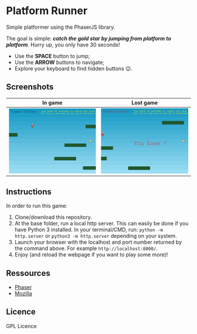 # Platform Runner
Simple platformer using the PhaserJS library. 

The goal is simple: ___catch the gold star by jumping from platform to platform___. Hurry up, you only have 30 seconds! 
- Use the __SPACE__ button to jump; 
- Use the __ARROW__ buttons to navigate;
- Explore your keyboard to find hidden buttons 😉.

## Screenshots

<!-- ![Img1](img/screenshot_1.png) -->
<!-- ![Img2](./img/screenshot_2.png =250x20) -->
<!-- <img src="./img/screenshot_2.png" alt="GameScreenCapture" width="400"/> -->

In game             |  Lost game
:-------------------------:|:-------------------------:
<img src="./img/screenshot_1.png" alt="GameScreenCapture" width="350"/>  |  <img src="./img/screenshot_2.png" alt="GameScreenCapture" width="350"/>


## Instructions
In order to run this game:
1. Clone/download this repository.
2. At the base folder, run a local http server. This can easily be done if you have Python 3 installed. In your terminal/CMD, run: 
`
python -m http.server
`
or 
`
python3 -m http.server
`
depending on your system.
3. Launch your browser with the localhost and port number returned by the command above. For example `http://localhost:8000/`.
4. Enjoy (and reload the webpage if you want to play some more)!

## Ressources
- [Phaser](https://phaser.io/)
- [Mozilla](https://developer.mozilla.org/en-US/docs/Learn/Common_questions/set_up_a_local_testing_server)


## Licence
GPL Licence
